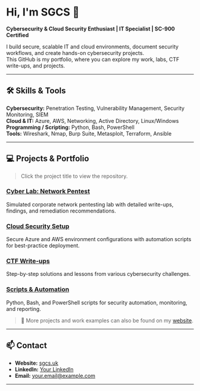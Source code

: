 # Hi, I'm SGCS 👋
**Cybersecurity & Cloud Security Enthusiast | IT Specialist | SC-900 Certified**

I build secure, scalable IT and cloud environments, document security workflows, and create hands-on cybersecurity projects.  
This GitHub is my portfolio, where you can explore my work, labs, CTF write-ups, and projects.  

---

## 🛠 Skills & Tools

**Cybersecurity:** Penetration Testing, Vulnerability Management, Security Monitoring, SIEM  
**Cloud & IT:** Azure, AWS, Networking, Active Directory, Linux/Windows  
**Programming / Scripting:** Python, Bash, PowerShell  
**Tools:** Wireshark, Nmap, Burp Suite, Metasploit, Terraform, Ansible  

---

## 💻 Projects & Portfolio

> Click the project title to view the repository.

### [Cyber Lab: Network Pentest](#)
Simulated corporate network pentesting lab with detailed write-ups, findings, and remediation recommendations.

### [Cloud Security Setup](#)
Secure Azure and AWS environment configurations with automation scripts for best-practice deployment.

### [CTF Write-ups](#)
Step-by-step solutions and lessons from various cybersecurity challenges.  

### [Scripts & Automation](#)
Python, Bash, and PowerShell scripts for security automation, monitoring, and reporting.  

> 🔗 More projects and work examples can also be found on my [website](https://sgcs.uk).

---

## 📫 Contact

- **Website:** [sgcs.uk](https://sgcs.uk)  
- **LinkedIn:** [Your LinkedIn](https://www.linkedin.com/in/yourprofile)  
- **Email:** your.email@example.com  

---
